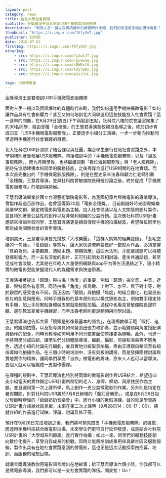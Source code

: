 ```yaml
---
layout: post
category: news
title: 台北大學社會實踐
subtitle: 金獎導演王慧君培訓USR手機微電影服務隊
description: "面對人手一機以及資訊爆炸的媒體時代來臨，我們如何運用手機拍攝微電影？如何讓作品具有社會影響力..."
thumbnail: "https://i.imgur.com/fKfyUmT.jpg"
publisher: 社科院
date: 2018-07-02
firstImg: https://i.imgur.com/fKfyUmT.jpg
otherImg:
    - src: https://i.imgur.com/fy2wtJT.jpg
    - src: https://i.imgur.com/TpuwwSe.jpg
    - src: https://i.imgur.com/s8WKxlG.jpg
    - src: https://i.imgur.com/CAylQ8x.jpg
    - src: https://i.imgur.com/a1szJvL.jpg

tags: USR博覽會
---
```


金獎導演王慧君培訓USR手機微電影服務隊

面對人手一機以及資訊爆炸的媒體時代來臨，我們如何運用手機拍攝微電影？如何讓作品具有社會影響力？甚至又如何培訓北大同學運用這些技能投入社會實踐？這一連串的問題，在6月29日(週五)下午兩點到五點，社科院八樓的院會議室聚集了約30名同學，經由曾獲「金穗獎」的王慧君導演蒞校親自指導之後，終於初步育成四支「USR手機微電影服務隊」，正要逐步小組分工演練，一步一步朝向推動同學運用手機進行社會實踐的目標。

北大社科院USR計畫除了結合課程與社團，媒合學生進行在地社會實踐之外，本學期特別著重發展USR服務隊，包括培訓中的「手機微電影服務隊」以及「說故事服務隊」，而九月開學後，也將繼續規劃「數位海報服務隊」與「老人服務隊」，期待先協助建構本校同學的服務技能，之後再媒合進行USR相關的在地實踐。而本次首先推出的「手機微電影服務隊」，則是在歷史系辛法春和顧力仁老師引薦「金穗獎」王慧君導演，並與社科院曾敏傑院長研擬討論之後，終於促成「手機微電影服務隊」的培訓與開展。

王慧君導演畢業於國立台灣藝術學院電影系，為我國紀錄片與微電影的專業導演，曾製作超過百部作品，也曾獲得第20屆「電影金穗獎」，目前創辦好時光國際娛樂與樂學文創，鎖定微電影與電影為主軸，投入社會倡議以及人文關懷的影片製作，並且特別著重公益性的創作以及非營利組織的公益行銷。這次應社科院USR計畫邀請來培訓本校同學，王慧君導演更是親自傳授手機的拍攝秘笈，希望每位同學也都能成為關懷社會的青年導演。

培訓當天，王慧君導演首先播放「大改樂團」、「這群人媽媽的經典語錄」、「惹毛空姐的一句話」、「夏爺爺」等短片，讓大家快速瞭解要做好一部影片作品，必須掌握「目的為何、主要觀眾、清晰主題、預期效應」這四大法則，才能讓議題可以持續發揮影響力。而一支有深度的影片，正可引起朋友互相討論，產生共通話題，甚至促成社會改變，尤其是在年輕人大量使用網路與app平台等生活連結之下，短小精實的微電影更能掌握現代人的媒體需求與快速節奏。

王導演接著提出「鏡頭」與拍攝「角度」的重要，例如「鏡頭」採全景、中景、近景、與特寫各有意涵，同時拍攝「角度」採鳥瞰、上對下、水平、與下對上等，對於觀眾的感受也有不同，而正因為「鏡頭」與拍攝「角度」的組合變化，也發展出影片的創意與應用。同時手機錄影的基本原則也以橫式錄影為主，例如雙手穩定持有手機，加上手肘緊貼身體做支架就能輕鬆拍攝。過程中也看見曾敏傑院長邊聆聽、邊在教室拿著手機練習，而辛法春老師則更是頻頻與同學討論。

王慧君導演也告訴大家「鏡頭是影像最基本的語言」，在現場教學示範「毆打、追逐」的鏡頭拍攝，以及指導演員如何營造出張力和節奏，並示範鏡頭與角度搭配演員動作的配合，同時也教導如何利用不同分鏡畫面使剪接更為順暢。此外，也進一步將同學分成四組，讓學生們分組體驗導演、編劇、攝影、剪接和演員等不同角色，透過小組的討論先行編劇，並且實地分組取景拍攝，再由王導親自輪流至各組指導如何拍攝作品。在三個小時的培訓中，沒有刻板的講授，而是發揮團體討論與實地實作的精神，讓同學們享受「自作」微電影的趣味，原來人人也可以當導演，五個人就可以組織成一支製作團隊。

在課程的規劃中，王慧君導演也特別將同學的微電影創作與USR結合，希望這四支小組當天的實作鎖定USR計畫所關切的老人、身障、婦幼、與原住民作為主題，並且運用第一次上課所學，馬上創作一支公益微電影的作業。另外則是指定在暑假期間，針對社科院USR將於7月8日辦理的「魔幻音樂節」，或是在8月26日祖父母節時辦理的「爺爺奶奶音樂會」中，進行小組的暑假演練，目的就是學習將USR計畫介紹給社區民眾。未來在第二次上課時（9月28日14：00-17：00），將就各組的作品進行試映、評論、討論及修正等。 

預計在9月28日完成培訓之後，我們將可預見四支「手機微電影服務隊」的雛型，而運用手機科技結合微電影拍攝，未來學生們更可自行延伸發想，或是結合社科院USR計畫的「大學城系列節慶」進行實作拍攝；如此一來，同學們的服務技能朝向數位化提升，享受自我成長的挑戰，同時又能將培訓成果用來貢獻社區及服務弱勢，製作出具有在地社會實踐意涵的微電影，這也正是這次活動探索由招募、培訓、而服務的理想目標。

就讓金獎導演教你用電影語言說出在地故事；給王慧君導演六個小時，你我都可以是微電影導演，我們都可以是一支社會實踐的隊伍。開麥拉！Go！
